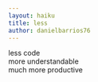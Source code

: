 ```yaml
---
layout: haiku
title: less
author: danielbarrios76
---
```

less code<br>
more understandable<br>
much more productive<br>
